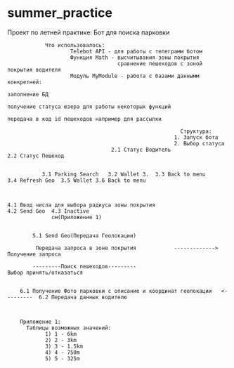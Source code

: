# summer_practice
Проект по летней практике: Бот для поиска парковки

                Что использовалось:
                        Telebot API - для работы с телеграмм ботом 
                        Функция Math - высчитывания зоны покрытия
                                       сравнение пешеходов с зоной покрытия водителя
                        Модуль MyModule - работа с базами даннымм конкретней:
                                                                          заполнение БД
                                                                          получение статуса юзера для работы некоторых функций
                                                                          передача в код id пешеходов например для рассылки
        
                                                           Структура:
                                                         1. Запуск бота 
                                                         2. Выбор статуса 
                                     2.1 Статус Водитель                     2.2 Статус Пешеход
                             
                             
               3.1 Parking Search   3.2 Wallet 3.  3.3 Back to menu      3.4 Refresh Geo  3.5 Wallet 3.6 Back to menu
                
                
                
    4.1 Ввод числа для выбора радиуса зоны покрытия                           4.2 Send Geo  4.3 Inactive
                  см(Приложение 1)
                      
                      
            5.1 Send Geo(Передача Геолокации)
            
             Передача запроса в зоне покрытия            ------------->          Получение запроса

            ---------Поиск пешеходов---------                                  Выбор принять/отказаться
                                                                       
            
        6.1 Получение Фото парковки с описание и координат геолокации   <---------  6.2 Передача данных водителю
   
   
   
        Приложение 1:
          Таблицы возможных значений:
                1) 1 - 6km
                2) 2 - 3km
                3) 3 - 1.5km
                4) 4 - 750m
                5) 5 - 325m
           
